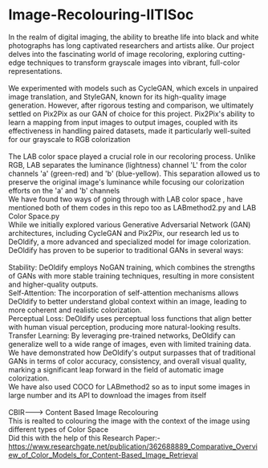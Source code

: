 # Image-Recolouring-IITISoc
In the realm of digital imaging, the ability to breathe life into black and white photographs has long captivated researchers and artists alike. Our project delves into the fascinating world of image recoloring, exploring cutting-edge techniques to transform grayscale images into vibrant, full-color representations.
<br>
<br>
We experimented with models such as CycleGAN, which excels in unpaired image translation, and StyleGAN, known for its high-quality image generation. However, after rigorous testing and comparison, we ultimately settled on Pix2Pix as our GAN of choice for this project. Pix2Pix's ability to learn a mapping from input images to output images, coupled with its effectiveness in handling paired datasets, made it particularly well-suited for our grayscale to RGB colorization
<br>
<br>
The LAB color space played a crucial role in our recoloring process. Unlike RGB, LAB separates the luminance (lightness) channel 'L' from the color channels 'a' (green-red) and 'b' (blue-yellow). This separation allowed us to preserve the original image's luminance while focusing our colorization efforts on the 'a' and 'b' channels
<br>
We have found two ways of going through with LAB color space , have mentioned both of them codes in this repo too as LABmethod2.py and LAB Color Space.py
<br>
While we initially explored various Generative Adversarial Network (GAN) architectures, including CycleGAN and Pix2Pix, our research led us to DeOldify, a more advanced and specialized model for image colorization. DeOldify has proven to be superior to traditional GANs in several ways:
<br>
<br>
Stability: DeOldify employs NoGAN training, which combines the strengths of GANs with more stable training techniques, resulting in more consistent and higher-quality outputs.
<br>
Self-Attention: The incorporation of self-attention mechanisms allows DeOldify to better understand global context within an image, leading to more coherent and realistic colorization.
<br>
Perceptual Loss: DeOldify uses perceptual loss functions that align better with human visual perception, producing more natural-looking results.
<br>
Transfer Learning: By leveraging pre-trained networks, DeOldify can generalize well to a wide range of images, even with limited training data.
<br>
We have demonstrated how DeOldify's output surpasses that of traditional GANs in terms of color accuracy, consistency, and overall visual quality, marking a significant leap forward in the field of automatic image colorization.
<br>
We have also used COCO for LABmethod2 so as to input some images in large number and its API to download the images from itself 
<br>
<br>
CBIR---> Content Based Image Recolouring
<br>
This is realted to colouring the image with the context of the image using different types of Color Space 
<br>
Did this with the help of this Research Paper:- https://www.researchgate.net/publication/362688889_Comparative_Overview_of_Color_Models_for_Content-Based_Image_Retrieval

